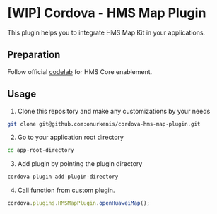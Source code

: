 # [WIP] Cordova - HMS Map Plugin

This plugin helps you to integrate HMS Map Kit in your applications.

## Preparation

Follow official [codelab](https://developer.huawei.com/consumer/en/codelab/HMSPreparation/index.html#0) for HMS Core enablement.

## Usage

1. Clone this repository and make any customizations by your needs

```sh
git clone git@github.com:onurkenis/cordova-hms-map-plugin.git
```

2. Go to your application root directory

```sh
cd app-root-directory
```

3. Add plugin by pointing the plugin directory

```sh
cordova plugin add plugin-directory
```

4. Call function from custom plugin.

```js
cordova.plugins.HMSMapPlugin.openHuaweiMap();
```
